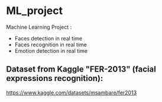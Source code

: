 # ML_project
 Machine Learning Project :
 - Faces detection in real time
 - Faces recognition in real time
 - Emotion detection in real time

## Dataset from Kaggle "FER-2013" (facial expressions recognition):
https://www.kaggle.com/datasets/msambare/fer2013

